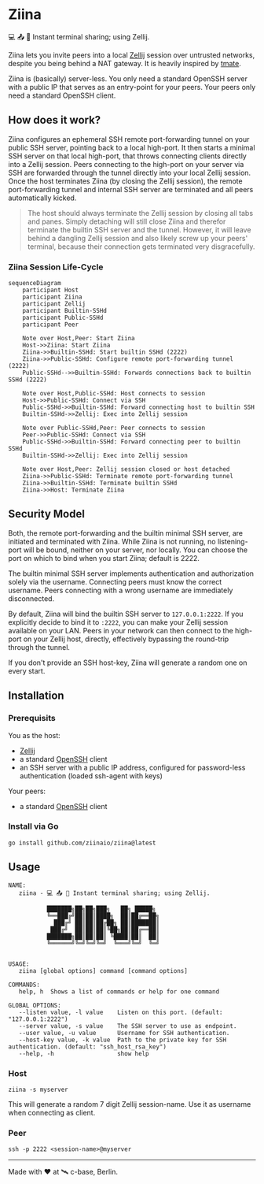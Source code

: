 # Ziina

💻 📤 👥 Instant terminal sharing; using Zellij.

Ziina lets you invite peers into a local [Zellij](https://github.com/zellij-org/zellij) session over untrusted networks, despite you being behind a NAT gateway.
It is heavily inspired by [tmate](https://github.com/tmate-io/tmate).

Ziina is (basically) server-less.
You only need a standard OpenSSH server with a public IP that serves as an entry-point for your peers.
Your peers only need a standard OpenSSH client.

## How does it work?

Ziina configures an ephemeral SSH remote port-forwarding tunnel on your public SSH server, pointing back to a local high-port.
It then starts a minimal SSH server on that local high-port, that throws connecting clients directly into a Zellij session.
Peers connecting to the high-port on your server via SSH are forwarded through the tunnel directly into your local Zellij session.
Once the host terminates Ziina (by closing the Zellij session), the remote port-forwarding tunnel and internal SSH server are terminated and all peers automatically kicked.

> The host should always terminate the Zellij session by closing all tabs and panes.
> Simply detaching will still close Ziina and therefor terminate the builtin SSH server and the tunnel.
> However, it will leave behind a dangling Zellij session and also likely screw up your peers' terminal, because their connection gets terminated very disgracefully.

### Ziina Session Life-Cycle

```mermaid
sequenceDiagram
    participant Host
    participant Ziina
    participant Zellij
    participant Builtin-SSHd
    participant Public-SSHd
    participant Peer

    Note over Host,Peer: Start Ziina
    Host->>Ziina: Start Ziina
    Ziina->>Builtin-SSHd: Start builtin SSHd (2222)
    Ziina->>Public-SSHd: Configure remote port-forwarding tunnel (2222)
    Public-SSHd-->>Builtin-SSHd: Forwards connections back to builtin SSHd (2222)

    Note over Host,Public-SSHd: Host connects to session
    Host->>Public-SSHd: Connect via SSH
    Public-SSHd->>Builtin-SSHd: Forward connecting host to builtin SSH
    Builtin-SSHd->>Zellij: Exec into Zellij session

    Note over Public-SSHd,Peer: Peer connects to session
    Peer->>Public-SSHd: Connect via SSH
    Public-SSHd->>Builtin-SSHd: Forward connecting peer to builtin SSHd
    Builtin-SSHd->>Zellij: Exec into Zellij session

    Note over Host,Peer: Zellij session closed or host detached
    Ziina->>Public-SSHd: Terminate remote port-forwarding tunnel
    Ziina->>Builtin-SSHd: Terminate builtin SSHd
    Ziina->>Host: Terminate Ziina
```

## Security Model

Both, the remote port-forwarding and the builtin minimal SSH server, are initiated and terminated with Ziina.
While Ziina is not running, no listening-port will be bound, neither on your server, nor locally.
You can choose the port on which to bind when you start Ziina; default is 2222.

The builtin minimal SSH server implements authentication and authorization solely via the username.
Connecting peers must know the correct username.
Peers connecting with a wrong username are immediately disconnected.

By default, Ziina will bind the builtin SSH server to `127.0.0.1:2222`.
If you explicitly decide to bind it to `:2222`, you can make your Zellij session available on your LAN.
Peers in your network can then connect to the high-port on your Zellij host, directly, effectively bypassing the round-trip through the tunnel.

If you don't provide an SSH host-key, Ziina will generate a random one on every start.

## Installation

### Prerequisits

You as the host:

- [Zellij](https://zellij.dev/)
- a standard [OpenSSH](https://github.com/openssh/openssh-portable) client
- an SSH server with a public IP address, configured for password-less authentication (loaded ssh-agent with keys)

Your peers:

- a standard [OpenSSH](https://github.com/openssh/openssh-portable) client

### Install via Go

```
go install github.com/ziinaio/ziina@latest
```

## Usage

```
NAME:
   ziina - 💻 📤 👥 Instant terminal sharing; using Zellij.

           ███████╗██╗██╗███╗   ██╗ █████╗
           ╚══███╔╝██║██║████╗  ██║██╔══██╗
             ███╔╝ ██║██║██╔██╗ ██║███████║
            ███╔╝  ██║██║██║╚██╗██║██╔══██║
           ███████╗██║██║██║ ╚████║██║  ██║
           ╚══════╝╚═╝╚═╝╚═╝  ╚═══╝╚═╝  ╚═╝


USAGE:
   ziina [global options] command [command options]

COMMANDS:
   help, h  Shows a list of commands or help for one command

GLOBAL OPTIONS:
   --listen value, -l value    Listen on this port. (default: "127.0.0.1:2222")
   --server value, -s value    The SSH server to use as endpoint.
   --user value, -u value      Username for SSH authentication.
   --host-key value, -k value  Path to the private key for SSH authentication. (default: "ssh_host_rsa_key")
   --help, -h                  show help
```

### Host

```
ziina -s myserver
```

This will generate a random 7 digit Zellij session-name.
Use it as username when connecting as client.

### Peer

```
ssh -p 2222 <session-name>@myserver
```

---

Made with :heart: at :artificial_satellite: c-base, Berlin.
